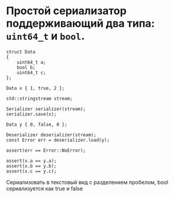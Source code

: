 # Простой сериализатор поддерживающий два типа: ```uint64_t``` и ```bool```.
```
struct Data
{
    uint64_t a;
    bool b;
    uint64_t c;
};

Data x { 1, true, 2 };

std::stringstream stream;

Serializer serializer(stream);
serializer.save(x);

Data y { 0, false, 0 };

Deserializer deserializer(stream);
const Error err = deserializer.load(y);

assert(err == Error::NoError);

assert(x.a == y.a);
assert(x.b == y.b);
assert(x.c == y.c);
```
Сериализовать в текстовый вид с разделением пробелом, bool сериализуется как true и false
